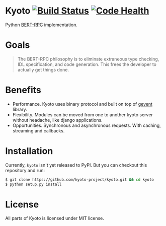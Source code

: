 Kyoto [![Build Status](https://travis-ci.org/kyoto-project/kyoto.svg?branch=master)](https://travis-ci.org/kyoto-project/kyoto) [![Code Health](https://landscape.io/github/kyoto-project/kyoto/master/landscape.png)](https://landscape.io/github/kyoto-project/kyoto/master)
=====

Python [BERT-RPC](http://bert-rpc.org/) implementation.

# Goals

> The BERT-RPC philosophy is to eliminate extraneous type checking, IDL specification, and code generation. This frees the developer to actually get things done.

# Benefits

* Performance. Kyoto uses binary protocol and built on top of [gevent](http://gevent.org/) library.
* Flexibility. Modules can be moved from one to another kyoto server without headache, like django applications.
* Opportunities. Synchronous and asynchronous requests. With caching, streaming and callbacks.

# Installation

Currently, `kyoto` isn't yet released to PyPI. But you can checkout this repository and run:
```bash
$ git clone https://github.com/kyoto-project/kyoto.git && cd kyoto
$ python setup.py install
```

# License

All parts of Kyoto is licensed under MIT license.
